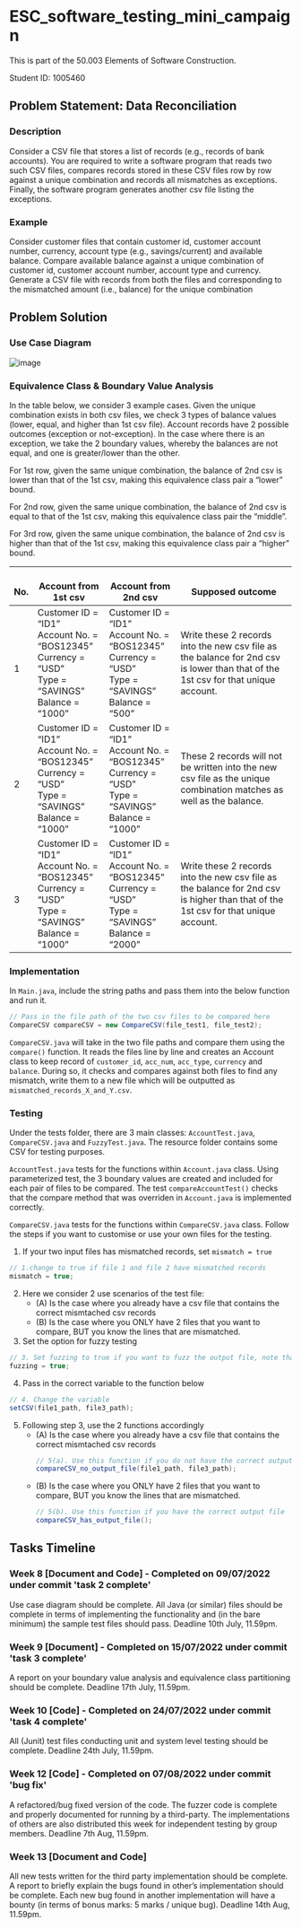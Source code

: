 # ESC_software_testing_mini_campaign
This is part of the 50.003 Elements of Software Construction.

Student ID: 1005460

## Problem Statement: Data Reconciliation

### Description
Consider a CSV file that stores a list of records (e.g., records of bank accounts).
You are required to write a software program that reads two such CSV files, compares records
stored in these CSV files row by row against a unique combination and records all mismatches
as exceptions. Finally, the software program generates another csv file listing the exceptions.

### Example
Consider customer files that contain customer id, customer account number,
currency, account type (e.g., savings/current) and available balance. Compare available balance
against a unique combination of customer id, customer account number, account type and
currency. Generate a CSV file with records from both the files and corresponding to the
mismatched amount (i.e., balance) for the unique combination

## Problem Solution

### Use Case Diagram
![image](https://user-images.githubusercontent.com/74559944/178147339-3d8246cb-e8eb-4e1f-b15b-e87b0db85968.png)

### Equivalence Class & Boundary Value Analysis
In the table below, we consider 3 example cases. Given the unique combination exists in both csv files, we check 3 types of balance values (lower, equal, and higher than 1st csv file). Account records have 2 possible outcomes (exception or not-exception). In the case where there is an exception, we take the 2 boundary values, whereby the balances are not equal, and one is greater/lower than the other.

For 1st row, given the same unique combination, the balance of 2nd csv is lower than that of the 1st csv, making this equivalence class pair a “lower” bound.


For 2nd row, given the same unique combination, the balance of 2nd csv is equal to that of the 1st csv, making this equivalence class pair the “middle”.


For 3rd row, given the same unique combination, the balance of 2nd csv is higher than that of the 1st csv, making this equivalence class pair a “higher” bound.

|    <br>No.    	|    <br>Account from 1st csv    	|    <br>Account from 2nd csv    	|    <br>Supposed outcome    	|
|---	|---	|---	|---	|
|    <br>1    	| Customer ID = “ID1”<br>Account No. = “BOS12345”<br>Currency = “USD”<br>Type = “SAVINGS”<br>Balance = “1000”    	| Customer ID = “ID1”<br>Account No. = “BOS12345”<br>Currency = “USD”<br>Type = “SAVINGS”<br>Balance = “500”    	| Write these 2 records into the new csv file as the balance for 2nd csv is lower than that of the 1st csv for that unique account.    	|
|    <br>2    	| Customer ID = “ID1”<br>Account No. = “BOS12345”<br>Currency = “USD”<br>Type = “SAVINGS”<br>Balance = “1000”    	| Customer ID = “ID1”<br>Account No. =  “BOS12345”<br>Currency = “USD”<br>Type = “SAVINGS”<br>Balance = “1000”    	| These 2 records will not be written into the new csv file as the unique combination matches as well as the balance. 	|
|    <br>3    	| Customer ID = “ID1”<br>Account No. = “BOS12345”<br>Currency = “USD”<br>Type = “SAVINGS”<br>Balance = “1000”    	| Customer ID = “ID1”<br>Account No. = “BOS12345”<br>Currency = “USD”<br>Type = “SAVINGS”<br>Balance = “2000”    	| Write these 2 records into the new csv file as the balance for 2nd csv is higher than that of the 1st csv for that unique account.    	|

### Implementation
In `Main.java`, include the string paths and pass them into the below function and run it.
```java
// Pass in the file path of the two csv files to be compared here
CompareCSV compareCSV = new CompareCSV(file_test1, file_test2);
```

`CompareCSV.java` will take in the two file paths and compare them using the `compare()` function. It reads the files line by line and creates an Account class to keep record of `customer_id`, `acc_num`, `acc_type`, `currency` and `balance`. During so, it checks and compares against both files to find any mismatch, write them to a new file which will be outputted as `mismatched_records_X_and_Y.csv`.

### Testing
Under the tests folder, there are 3 main classes: `AccountTest.java`, `CompareCSV.java` and `FuzzyTest.java`. The resource folder contains some CSV for testing purposes.

`AccountTest.java` tests for the functions within `Account.java` class. Using parameterized test, the 3 boundary values are created and included for each pair of files to be compared. The test `compareAccountTest()` checks that the compare method that was overriden in `Account.java` is implemented correctly.

`CompareCSV.java` tests for the functions within `CompareCSV.java` class. Follow the steps if you want to customise or use your own files for the testing. 

1. If your two input files has mismatched records, set `mismatch = true`
  ```java
  // 1.change to true if file 1 and file 2 have mismatched records
  mismatch = true;
  ```
2. Here we consider 2 use scenarios of the test file:
    - (A) Is the case where you already have a csv file that contains the correct mismtached csv records
    - (B) Is the case where you ONLY have 2 files that you want to compare, BUT you know the lines that      are mismatched.
3. Set the option for fuzzy testing
  ```java
  // 3. Set fuzzing to true if you want to fuzz the output file, note that we only fuzz the file in the 1st arg
  fuzzing = true;
  ```
4. Pass in the correct variable to the function below
  ```java
  // 4. Change the variable
  setCSV(file1_path, file3_path);
  ```
5. Following step 3, use the 2 functions accordingly
    - (A) Is the case where you already have a csv file that contains the correct mismtached csv records
      ```java
      // 5(a). Use this function if you do not have the correct output file
      compareCSV_no_output_file(file1_path, file3_path);
      ```
    - (B) Is the case where you ONLY have 2 files that you want to compare, BUT you know the lines that      are mismatched.
      ```java
      // 5(b). Use this function if you have the correct output file
      compareCSV_has_output_file();
      ```


## Tasks Timeline
### Week 8 [Document and Code] - Completed on 09/07/2022 under commit 'task 2 complete'
Use case diagram should be complete. All Java (or
similar) files should be complete in terms of implementing the functionality and (in the
bare minimum) the sample test files should pass. Deadline 10th July, 11.59pm.

### Week 9 [Document] - Completed on 15/07/2022 under commit 'task 3 complete'
A report on your boundary value analysis and equivalence class
partitioning should be complete. Deadline 17th July, 11.59pm.

### Week 10 [Code] - Completed on 24/07/2022 under commit 'task 4 complete'
All (Junit) test files conducting unit and system level testing should be
complete. Deadline 24th July, 11.59pm.

### Week 12 [Code] - Completed on 07/08/2022 under commit 'bug fix'
A refactored/bug fixed version of the code. The fuzzer code is
complete and properly documented for running by a third-party. The implementations of
others are also distributed this week for independent testing by group members.
Deadline 7th Aug, 11.59pm.

### Week 13 [Document and Code]
All new tests written for the third party implementation
should be complete. A report to briefly explain the bugs found in other’s implementation
should be complete. Each new bug found in another implementation will have a bounty
(in terms of bonus marks: 5 marks / unique bug). Deadline 14th Aug, 11.59pm.

